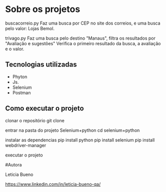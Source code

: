 # Sobre os projetos

buscacorreio.py 
Faz uma busca por CEP no site dos correios, e uma busca pelo valor: Lojas Bemol.


trivago.py
Faz uma busca pelo destino "Manaus", filtra os resultados por "Avaliação e sugestões"
Verifica o primeiro resultado da busca, a avaliação e o valor.


## Tecnologias utilizadas
- Phyton
- Js.
- Selenium
- Postman


## Como executar o projeto

clonar o repositório
git clone

entrar na pasta do projeto Selenium+python
cd selenium+python

instalar as dependencias
pip install python
pip install selenium
pip install webdriver-manager

executar o projeto


#Autora

Leticia Bueno

https://www.linkedin.com/in/leticia-bueno-qa/
